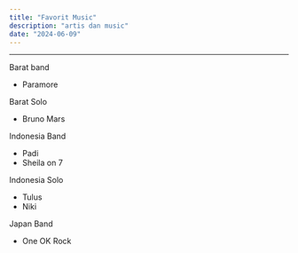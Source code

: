 ```yaml
---
title: "Favorit Music"
description: "artis dan music"
date: "2024-06-09"
---
```


---
Barat band
 - Paramore

Barat Solo
 - Bruno Mars

Indonesia Band
 - Padi
 - Sheila on 7

Indonesia Solo
 - Tulus
 - Niki

Japan Band
 - One OK Rock

